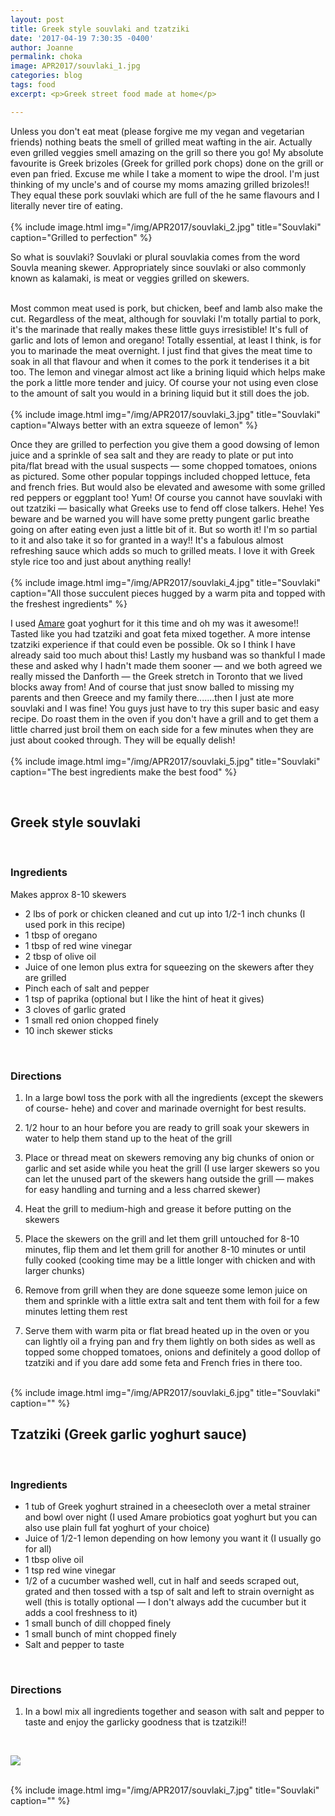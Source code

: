 ```yaml
---
layout: post
title: Greek style souvlaki and tzatziki
date: '2017-04-19 7:30:35 -0400'
author: Joanne
permalink: choka
image: APR2017/souvlaki_1.jpg
categories: blog
tags: food
excerpt: <p>Greek street food made at home</p>

---
```


Unless you don't eat meat (please forgive me my vegan and vegetarian friends)  nothing beats the smell of grilled meat wafting in the air.  Actually even grilled veggies smell amazing on the grill so there you go! My absolute favourite is Greek brizoles (Greek for grilled pork chops) done on the grill or even pan fried.  Excuse me while I take a moment to wipe the drool. I'm just thinking of my uncle's and of course my moms amazing grilled brizoles!! They equal these pork souvlaki which are full of the he same flavours and I literally never tire of eating.
<br>
<br>
{% include image.html
            img="/img/APR2017/souvlaki_2.jpg"
            title="Souvlaki"
            caption="Grilled to perfection" %}

So what is souvlaki? Souvlaki or plural souvlakia comes from the word Souvla meaning skewer. Appropriately since souvlaki or also commonly known as kalamaki, is meat or veggies grilled on skewers.  
<br>

Most common meat used is pork, but chicken, beef and lamb also make the cut. Regardless of the meat, although for souvlaki I'm totally partial to pork, it's the marinade that really makes these little guys irresistible! It's full of garlic and lots of lemon and oregano! Totally essential, at least I think, is for you to marinade the meat overnight. I just find that gives the meat time to soak in all that flavour and when it comes to the pork it tenderises it a bit too.  The lemon and vinegar almost act like a brining liquid which helps make the pork a little more tender and juicy. Of course your not using even close to the amount of salt you would in a brining liquid but it still does the job.  
<br>
{% include image.html
            img="/img/APR2017/souvlaki_3.jpg"
            title="Souvlaki"
            caption="Always better with an extra squeeze of lemon" %}

Once they are grilled to perfection you give them a good dowsing of lemon juice and a sprinkle of sea salt and they are ready to plate or put into pita/flat bread with the usual suspects &mdash; some chopped tomatoes, onions as pictured.  Some other popular toppings included chopped lettuce, feta and french fries.  But would also be elevated and awesome with some grilled red peppers or eggplant too! Yum! Of course you cannot have souvlaki with out tzatziki &mdash; basically what Greeks use to fend off close talkers. Hehe! Yes beware and be warned you will have some pretty pungent garlic breathe going on after eating even just a little bit of it. But so worth it! I'm so partial to it and also take it so for granted in a way!! It's a fabulous almost refreshing sauce which adds so much to grilled meats.  I love it with Greek style rice too and just about anything really!
<br>
<br>
{% include image.html
            img="/img/APR2017/souvlaki_4.jpg"
            title="Souvlaki"
            caption="All those succulent pieces hugged by a warm pita and topped with the freshest ingredients" %}

I used [Amare](http://www.amareprobiotics.com) goat yoghurt for it this time and oh my was it awesome!! Tasted like you had tzatziki and goat feta mixed together. A more intense tzatziki experience if that could even be possible. Ok so I think I have already said too much about this! Lastly my husband was so thankful I made these and asked why I hadn't made them sooner &mdash; and we both agreed we really missed the Danforth &mdash; the Greek stretch in Toronto that we lived blocks away from! And of course that just snow balled to missing my parents and then Greece and my family there.......then I just ate more souvlaki and I was fine! You guys just have to try this super basic and easy recipe.  Do roast them in the oven if you don't have a grill and to get them a little charred just broil them on each side for a few minutes when they are just about cooked through. They will be equally delish!
<br>
<br>
{% include image.html
            img="/img/APR2017/souvlaki_5.jpg"
            title="Souvlaki"
            caption="The best ingredients make the best food" %}

<br>

## Greek style souvlaki
<br>

### Ingredients

Makes approx 8-10 skewers

* 2 lbs of pork or chicken cleaned and cut up into 1/2-1 inch chunks (I used pork in this recipe)
* 1 tbsp of oregano
* 1 tbsp of red wine vinegar
* 2 tbsp of olive oil
* Juice of one lemon plus extra for squeezing on the skewers after they are grilled
* Pinch each of salt and pepper
* 1 tsp of paprika (optional but I like the hint of heat it gives)
* 3 cloves of garlic grated
* 1 small red onion chopped finely
* 10 inch skewer sticks
<br>

### Directions

1. In a large bowl toss the pork with all the ingredients (except the skewers of course- hehe) and cover and marinade overnight for best results.

1. 1/2 hour to an hour before you are ready to grill soak your skewers in water to help them stand up to the heat of the grill

1. Place or thread meat on skewers removing any big chunks of onion or garlic and set aside while you heat the grill (I use larger skewers so you can let the unused part of the skewers hang outside the grill &mdash; makes for easy handling and turning and a less charred skewer)

1. Heat the grill to medium-high and grease it before putting on the skewers

1. Place the skewers on the grill and let them grill untouched for 8-10 minutes, flip them and let them grill for another 8-10 minutes or until fully cooked (cooking time may be a little longer with chicken and with larger chunks)

1. Remove from grill when they are done squeeze some lemon juice on them and sprinkle with a little extra salt and tent them with foil for a few minutes letting them rest

1. Serve them with warm pita or flat bread heated up in the oven or you can lightly oil a frying pan and fry them lightly on both sides as well as topped some chopped tomatoes, onions and definitely a good dollop of tzatziki and if you dare add some feta and French fries in there too.
<br>
{% include image.html
            img="/img/APR2017/souvlaki_6.jpg"
            title="Souvlaki"
            caption="" %}
<br>

## Tzatziki (Greek garlic yoghurt sauce)
<br>

### Ingredients

* 1 tub of Greek yoghurt strained in a cheesecloth over a metal strainer and bowl over night (I used Amare probiotics goat yoghurt but you can also use plain full fat yoghurt of your choice)
* Juice of 1/2-1 lemon depending on how lemony you want it (I usually go for all)
* 1 tbsp olive oil
* 1 tsp red wine vinegar
* 1/2 of a cucumber washed well, cut in half and seeds scraped out, grated and then tossed with a tsp of salt and left to strain overnight as well (this is totally optional &mdash; I don't always add the cucumber but it adds a cool freshness to it)
* 1 small bunch of dill chopped finely
* 1 small bunch of mint chopped finely
* Salt and pepper to taste
<br>


### Directions

1. In a bowl mix all ingredients together and season with salt and pepper to taste and enjoy the garlicky goodness that is tzatziki!!


<br>
<p class="apple__news__logo"><a href="https://apple.news/TKVtoVhGUQSuiufA4bqI-gg"><img src="{{ basesite.url }}/img/apple_news.svg" /></a></p>


<br>
{% include image.html
            img="/img/APR2017/souvlaki_7.jpg"
            title="Souvlaki"
            caption="" %}
